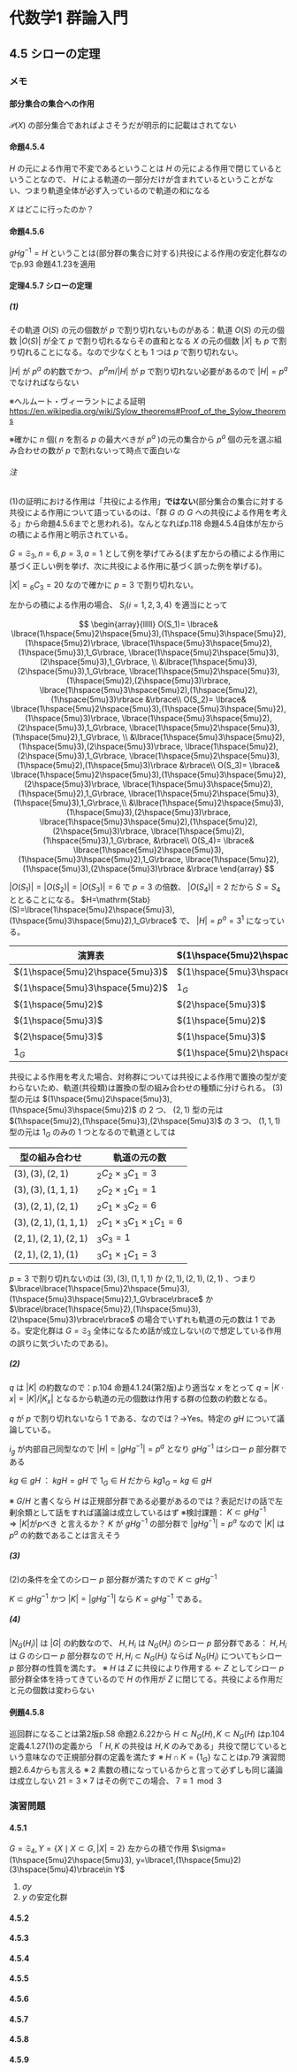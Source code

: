 # 代数学1 群論入門

## 4.5 シローの定理

### メモ

#### 部分集合の集合への作用

$\mathscr{P}(X)$ の部分集合であればよさそうだが明示的に記載はされてない

#### 命題4.5.4

$H$ の元による作用で不変であるということは $H$ の元による作用で閉じているということなので、 $H$ による軌道の一部分だけが含まれているということがない、つまり軌道全体が必ず入っているので軌道の和になる

$X$ はどこに行ったのか？

#### 命題4.5.6

$gHg^{-1}=H$ ということは(部分群の集合に対する)共役による作用の安定化群なのでp.93 命題4.1.23を適用

#### 定理4.5.7 シローの定理

##### (1)

その軌道 $O(S)$ の元の個数が $p$ で割り切れないものがある：軌道 $O(S)$ の元の個数 $|O(S)|$ が全て $p$ で割り切れるならその直和となる $X$ の元の個数 $|X|$ も $p$ で割り切れることになる。なので少なくとも $1$ つは $p$ で割り切れない。

$|H|$ が $p^a$ の約数でかつ、 $p^am/|H|$ が $p$ で割り切れない必要があるので $|H|=p^a$ でなければならない

※ヘルムート・ヴィーラントによる証明 https://en.wikipedia.org/wiki/Sylow_theorems#Proof_of_the_Sylow_theorems

※確かに $n$ 個( $n$ を割る $p$ の最大べきが $p^a$ )の元の集合から $p^a$ 個の元を選ぶ組み合わせの数が $p$ で割れないって時点で面白いな

###### 注

(1)の証明における作用は「共役による作用」**ではない**(部分集合の集合に対する共役による作用について語っているのは、「群 $G$ の $G$ への共役による作用を考える」から命題4.5.6までと思われる)。なんとなればp.118 命題4.5.4自体が左からの積による作用と明示されている。

$G=\mathfrak{S}_3, n=6, p=3, a=1$ として例を挙げてみる(まず左からの積による作用に基づく正しい例を挙げ、次に共役による作用に基づく誤った例を挙げる)。

$|X|= {}_6C_3=20$ なので確かに $p=3$ で割り切れない。

左からの積による作用の場合、 $S_i(i=1,2,3,4)$ を適当にとって

$$
\begin{array}{lllll}
O(S_1)=
\lbrace&
\lbrace(1\hspace{5mu}2\hspace{5mu}3),(1\hspace{5mu}3\hspace{5mu}2),(1\hspace{5mu}2)\rbrace,
\lbrace(1\hspace{5mu}3\hspace{5mu}2),(1\hspace{5mu}3),1_G\rbrace, \lbrace(1\hspace{5mu}2\hspace{5mu}3),(2\hspace{5mu}3),1_G\rbrace, \\
&\lbrace(1\hspace{5mu}3),(2\hspace{5mu}3),1_G\rbrace,
\lbrace(1\hspace{5mu}2\hspace{5mu}3),(1\hspace{5mu}2),(2\hspace{5mu}3)\rbrace,
\lbrace(1\hspace{5mu}3\hspace{5mu}2),(1\hspace{5mu}2),(1\hspace{5mu}3)\rbrace
&\rbrace\\
O(S_2)=
\lbrace&
\lbrace(1\hspace{5mu}2\hspace{5mu}3),(1\hspace{5mu}3\hspace{5mu}2),(1\hspace{5mu}3)\rbrace,
\lbrace(1\hspace{5mu}3\hspace{5mu}2),(2\hspace{5mu}3),1_G\rbrace,
\lbrace(1\hspace{5mu}2\hspace{5mu}3),(1\hspace{5mu}2),1_G\rbrace, \\
&\lbrace(1\hspace{5mu}3\hspace{5mu}2),(1\hspace{5mu}3),(2\hspace{5mu}3)\rbrace,
\lbrace(1\hspace{5mu}2),(2\hspace{5mu}3),1_G\rbrace,
\lbrace(1\hspace{5mu}2\hspace{5mu}3),(1\hspace{5mu}2),(1\hspace{5mu}3)\rbrace
&\rbrace\\
O(S_3)=
\lbrace&
\lbrace(1\hspace{5mu}2\hspace{5mu}3),(1\hspace{5mu}3\hspace{5mu}2),(2\hspace{5mu}3)\rbrace,
\lbrace(1\hspace{5mu}3\hspace{5mu}2),(1\hspace{5mu}2),1_G\rbrace,
\lbrace(1\hspace{5mu}2\hspace{5mu}3),(1\hspace{5mu}3),1_G\rbrace,\\
&\lbrace(1\hspace{5mu}2\hspace{5mu}3),(1\hspace{5mu}3),(2\hspace{5mu}3)\rbrace,
\lbrace(1\hspace{5mu}3\hspace{5mu}2),(1\hspace{5mu}2),(2\hspace{5mu}3)\rbrace,
\lbrace(1\hspace{5mu}2),(1\hspace{5mu}3),1_G\rbrace,
&\rbrace\\
O(S_4)=
\lbrace&
\lbrace(1\hspace{5mu}2\hspace{5mu}3),(1\hspace{5mu}3\hspace{5mu}2),1_G\rbrace,
\lbrace(1\hspace{5mu}2),(1\hspace{5mu}3),(2\hspace{5mu}3)\rbrace
&\rbrace
\end{array}
$$

$|O(S_1)|=|O(S_2)|=|O(S_3)|=6$ で $p=3$ の倍数、 $|O(S_4)|=2$ だから $S=S_4$ ととることになる。
$H=\mathrm{Stab}(S)=\lbrace(1\hspace{5mu}2\hspace{5mu}3),(1\hspace{5mu}3\hspace{5mu}2),1_G\rbrace$ で、 $|H|=p^a=3^1$ になっている。

|演算表|$(1\hspace{5mu}2\hspace{5mu}3)$|$(1\hspace{5mu}3\hspace{5mu}2)$|$(1\hspace{5mu}2)$|$(1\hspace{5mu}3)$|$(2\hspace{5mu}3)$|$1_G$|
|-|-|-|-|-|-|-|
|$(1\hspace{5mu}2\hspace{5mu}3)$|$(1\hspace{5mu}3\hspace{5mu}2)$|$1_G$|$(1\hspace{5mu}3)$|$(2\hspace{5mu}3)$|$(1\hspace{5mu}2)$|$(1\hspace{5mu}2\hspace{5mu}3)$|
|$(1\hspace{5mu}3\hspace{5mu}2)$|$1_G$|$(1\hspace{5mu}2\hspace{5mu}3)$|$(2\hspace{5mu}3)$|$(1\hspace{5mu}2)$|$(1\hspace{5mu}3)$|$(1\hspace{5mu}3\hspace{5mu}2)$|
|$(1\hspace{5mu}2)$|$(2\hspace{5mu}3)$|$(1\hspace{5mu}3)$|$1_G$|$(1\hspace{5mu}3\hspace{5mu}2)$|$(1\hspace{5mu}2\hspace{5mu}3)$|$(1\hspace{5mu}2)$|
|$(1\hspace{5mu}3)$|$(1\hspace{5mu}2)$|$(2\hspace{5mu}3)$|$(1\hspace{5mu}2\hspace{5mu}3)$|$1_G$|$(1\hspace{5mu}3\hspace{5mu}2)$|$(1\hspace{5mu}3)$|
|$(2\hspace{5mu}3)$|$(1\hspace{5mu}3)$|$(1\hspace{5mu}2)$|$(1\hspace{5mu}3\hspace{5mu}2)$|$(1\hspace{5mu}2\hspace{5mu}3)$|$1_G$|$(2\hspace{5mu}3)$|
|$1_G$|$(1\hspace{5mu}2\hspace{5mu}3)$|$(1\hspace{5mu}3\hspace{5mu}2)$|$(1\hspace{5mu}2)$|$(1\hspace{5mu}3)$|$(2\hspace{5mu}3)$|$1_G$|

共役による作用を考えた場合、対称群については共役による作用で置換の型が変わらないため、軌道(共役類)は置換の型の組み合わせの種類に分けられる。
$(3)$ 型の元は $(1\hspace{5mu}2\hspace{5mu}3),(1\hspace{5mu}3\hspace{5mu}2)$ の $2$ つ、 $(2,1)$ 型の元は $(1\hspace{5mu}2),(1\hspace{5mu}3),(2\hspace{5mu}3)$ の $3$ つ、 $(1,1,1)$ 型の元は $1_G$ のみの $1$ つとなるので軌道としては

|型の組み合わせ|軌道の元の数|
|-|-|
|$(3),(3),(2,1)$|${}_2C_2\times{}_3C_1=3$|
|$(3),(3),(1,1,1)$|${}_2C_2\times{}_1C_1=1$|
|$(3),(2,1),(2,1)$|${}_2C_1\times{}_3C_2=6$|
|$(3),(2,1),(1,1,1)$|${}_2C_1\times{}_3C_1\times{}_1C_1=6$|
|$(2,1),(2,1),(2,1)$|${}_3C_3=1$|
|$(2,1),(2,1),(1)$|${}_3C_1\times{}_1C_1=3$|

$p=3$ で割り切れないのは $(3),(3),(1,1,1)$ か $(2,1),(2,1),(2,1)$ 、つまり
$\lbrace\lbrace(1\hspace{5mu}2\hspace{5mu}3),(1\hspace{5mu}3\hspace{5mu}2),1_G\rbrace\rbrace$ か $\lbrace\lbrace(1\hspace{5mu}2),(1\hspace{5mu}3),(2\hspace{5mu}3)\rbrace\rbrace$ の場合でいずれも軌道の元の数は $1$ である。安定化群は $G=\mathfrak{S}_3$ 全体になるため話が成立しない(ので想定している作用の誤りに気づいたのである)。

##### (2)

$q$ は $|K|$ の約数なので：p.104 命題4.1.24(第2版)より適当な $x$ をとって $q=|K\cdot x|=|K|/|K_x|$ となるから軌道の元の個数は作用する群の位数の約数となる。

$q$ が $p$ で割り切れないなら $1$ である、なのでは？→Yes。特定の $gH$ について議論している。

$i_g$ が内部自己同型なので $|H|=|gHg^{-1}|=p^a$ となり $gHg^{-1}$ はシロー $p$ 部分群である

$kg\in gH$ ： $kgH=gH$ で $1_G\in H$ だから $kg1_G=kg\in gH$ 

※ $G/H$ と書くなら $H$ は正規部分群である必要があるのでは？表記だけの話で左剰余類として話をすれば議論は成立しているはず
※検討課題： $K\subset gHg^{-1}\Rightarrow |K|\text{が}p\text{べき}$ と言えるか？ $K$ が $gHg^{-1}$ の部分群で $|gHg^{-1}|=p^a$ なので $|K|$ は $p^a$ の約数であることは言えそう

##### (3)

(2)の条件を全てのシロー $p$ 部分群が満たすので $K\subset gHg^{-1}$

$K\subset gHg^{-1}$ かつ $|K|=|gHg^{-1}|$ なら $K=gHg^{-1}$ である。

##### (4)

$|N_G(H_i)|$ は $|G|$ の約数なので、 $H,H_i$ は $N_G(H_i)$ のシロー $p$ 部分群である： $H,H_i$ は $G$ のシロー $p$ 部分群なので $H,H_i\subset N_G(H_i)$ ならば $N_G(H_i)$ についてもシロー $p$ 部分群の性質を満たす。
※ $H$ は $Z$ に共役により作用する ← $Z$ としてシロー $p$ 部分群全体を持ってきているので $H$ の作用が $Z$ に閉じてる。共役による作用だと元の個数は変わらない

#### 例題4.5.8

巡回群になることは第2版p.58 命題2.6.22から
$H\subset N_G(H),K\subset N_G(H)$ はp.104 定義4.1.27(1)の定義から
「 $H,K$ の共役は $H,K$ のみである」共役で閉じているという意味なので正規部分群の定義を満たす
※ $H\cap K=\lbrace1_G\rbrace$ なことはp.79 演習問題2.6.4からも言える
※ $2$ 素数の積になっているからと言って必ずしも同じ議論は成立しない $21=3\times7$ はその例でこの場合、 $7\equiv1\mod3$

### 演習問題

#### 4.5.1

$G=\mathfrak{S}_4,Y=\lbrace X\mid X\subset G, |X|=2\rbrace$ 左からの積で作用 $\sigma=(1\hspace{5mu}2\hspace{5mu}3), y=\lbrace1,(1\hspace{5mu}2)(3\hspace{5mu}4)\rbrace\in Y$ 

1. $\sigma y$
2. $y$ の安定化群

#### 4.5.2

#### 4.5.3

#### 4.5.4

#### 4.5.5

#### 4.5.6

#### 4.5.7

#### 4.5.8

#### 4.5.9

